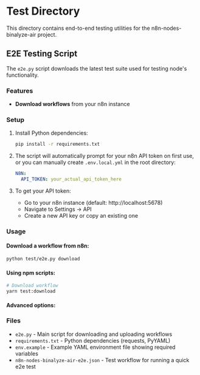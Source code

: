 # Test Directory

This directory contains end-to-end testing utilities for the n8n-nodes-binalyze-air project.

## E2E Testing Script

The `e2e.py` script downloads the latest test suite used for testing node's functionality.

### Features

- **Download workflows** from your n8n instance

### Setup

1. Install Python dependencies:
   ```bash
   pip install -r requirements.txt
   ```

2. The script will automatically prompt for your n8n API token on first use, or you can manually create `.env.local.yml` in the root directory:
   ```yaml
   N8N:
     API_TOKEN: your_actual_api_token_here
   ```

3. To get your API token:
   - Go to your n8n instance (default: http://localhost:5678)
   - Navigate to Settings → API
   - Create a new API key or copy an existing one

### Usage

#### Download a workflow from n8n:
```bash
python test/e2e.py download
```

#### Using npm scripts:
```bash
# Download workflow
yarn test:download
```

#### Advanced options:

### Files

- `e2e.py` - Main script for downloading and uploading workflows
- `requirements.txt` - Python dependencies (requests, PyYAML)
- `env.example` - Example YAML environment file showing required variables
- `n8n-nodes-binalyze-air-e2e.json` - Test workflow for running a quick e2e test
